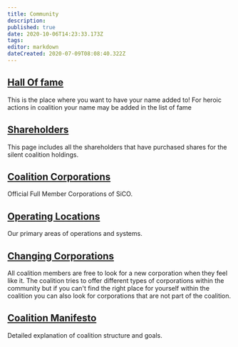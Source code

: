 ```yaml
---
title: Community
description: 
published: true
date: 2020-10-06T14:23:33.173Z
tags: 
editor: markdown
dateCreated: 2020-07-09T08:08:40.322Z
---
```


## [Hall Of fame](https://www.silentcoalition.com/hall-of-fame)
This is the place where you want to have your name added to! For heroic actions in coalition your name may be added in the list of fame

## [Shareholders](https://www.silentcoalition.com/shares)
This page includes all the shareholders that have purchased shares for the silent coalition holdings.

## [Coalition Corporations](/community/coalition-corporations)
Official Full Member Corporations of SiCO.

## [Operating Locations](/community/operating-locations)
Our primary areas of operations and systems.

## [Changing Corporations](/community/changing-corporations)
All coalition members are free to look for a new corporation when they feel like it. The coalition tries to offer different types of corporations within the community but if you can't find the right place for yourself within the coalition you can also look for corporations that are not part of the coalition.

## [Coalition Manifesto](/community/coalition-manifesto)
Detailed explanation of coalition structure and goals.